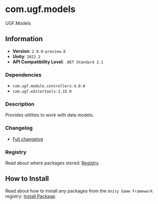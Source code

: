 # com.ugf.models

UGF.Models

## Information

- **Version**: `2.0.0-preview.8`
- **Unity**: `2022.2`
- **API Compatibility Level**: `.NET Standard 2.1`

### Dependencies

- `com.ugf.module.controllers`: `4.0.0`
- `com.ugf.editortools`: `2.15.0`


### Description

Provides utilities to work with data models.

### Changelog

- [Full changelog](changelog.md)

### Registry

Read about where packages stored: [Registry](https://github.com/unity-game-framework/organization/blob/main/docs/registry.md).

## How to Install

Read about how to install any packages from the `Unity Game Framework` registry: [Install Package](https://github.com/unity-game-framework/organization/blob/main/docs/install-packages.md).
